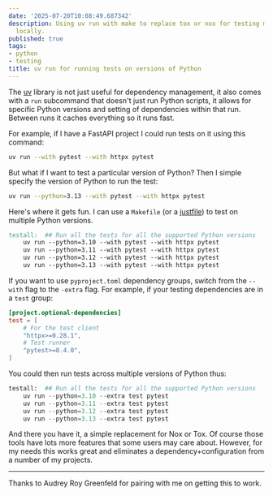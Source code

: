 ```yaml
---
date: '2025-07-20T10:08:49.687342'
description: Using uv run with make to replace tox or nox for testing multiple versions of Python
  locally.
published: true
tags: 
- python
- testing
title: uv run for running tests on versions of Python
---
```


The [uv](https://pypi.org/project/uv/) library is not just useful for dependency management, it also comes with a `run` subcommand that doesn't just run Python scripts, it allows for specific Python versions and setting of dependencies within that run. Between runs it caches everything so it runs fast.

For example, if I have a FastAPI project I could run tests on it using this command:

```sh
uv run --with pytest --with httpx pytest
```

But what if I want to test a particular version of Python? Then I simple specify the version of Python to run the test:

```sh
uv run --python=3.13 --with pytest --with httpx pytest
```

Here's where it gets fun. I can use a `Makefile` (or a [justfile](https://github.com/casey/just)) to test on multiple Python versions.

```Makefile
testall:  ## Run all the tests for all the supported Python versions
	uv run --python=3.10 --with pytest --with httpx pytest
	uv run --python=3.11 --with pytest --with httpx pytest
	uv run --python=3.12 --with pytest --with httpx pytest
	uv run --python=3.13 --with pytest --with httpx pytest
```

If you want to use `pyproject.toml` dependency groups, switch from the `--with` flag to the `-extra` flag. For example, if your testing dependencies are in a `test` group:

```toml
[project.optional-dependencies]
test = [
    # For the test client
    "httpx>=0.28.1",   
    # Test runner
    "pytest>=8.4.0",
]
```

You could then run tests across multiple versions of Python thus:

```python
testall:  ## Run all the tests for all the supported Python versions
	uv run --python=3.10 --extra test pytest
	uv run --python=3.11 --extra test pytest
	uv run --python=3.12 --extra test pytest
	uv run --python=3.13 --extra test pytest
```

And there you have it, a simple replacement for Nox or Tox. Of course those tools have lots more features that some users may care about. However, for my needs this works great and eliminates a dependency+configuration from a number of my projects.

---

Thanks to Audrey Roy Greenfeld for pairing with me on getting this to work.